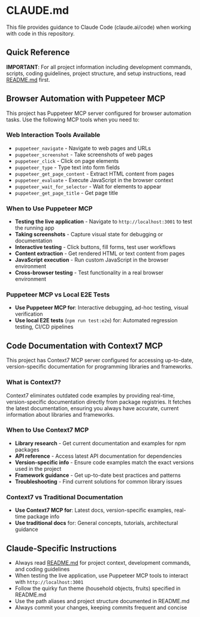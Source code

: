 # CLAUDE.md

This file provides guidance to Claude Code (claude.ai/code) when working with code in this repository.

## Quick Reference

**IMPORTANT**: For all project information including development commands, scripts, coding guidelines, project structure, and setup instructions, read [README.md](./README.md) first.

## Browser Automation with Puppeteer MCP

This project has Puppeteer MCP server configured for browser automation tasks. Use the following MCP tools when you need to:

### Web Interaction Tools Available

- `puppeteer_navigate` - Navigate to web pages and URLs
- `puppeteer_screenshot` - Take screenshots of web pages
- `puppeteer_click` - Click on page elements
- `puppeteer_type` - Type text into form fields
- `puppeteer_get_page_content` - Extract HTML content from pages
- `puppeteer_evaluate` - Execute JavaScript in the browser context
- `puppeteer_wait_for_selector` - Wait for elements to appear
- `puppeteer_get_page_title` - Get page title

### When to Use Puppeteer MCP

- **Testing the live application** - Navigate to `http://localhost:3001` to test the running app
- **Taking screenshots** - Capture visual state for debugging or documentation
- **Interactive testing** - Click buttons, fill forms, test user workflows
- **Content extraction** - Get rendered HTML or text content from pages
- **JavaScript execution** - Run custom JavaScript in the browser environment
- **Cross-browser testing** - Test functionality in a real browser environment

### Puppeteer MCP vs Local E2E Tests

- **Use Puppeteer MCP for**: Interactive debugging, ad-hoc testing, visual verification
- **Use local E2E tests** (`npm run test:e2e`) for: Automated regression testing, CI/CD pipelines

## Code Documentation with Context7 MCP

This project has Context7 MCP server configured for accessing up-to-date, version-specific documentation for programming libraries and frameworks.

### What is Context7?

Context7 eliminates outdated code examples by providing real-time, version-specific documentation directly from package registries. It fetches the latest documentation, ensuring you always have accurate, current information about libraries and frameworks.

### When to Use Context7 MCP

- **Library research** - Get current documentation and examples for npm packages
- **API reference** - Access latest API documentation for dependencies
- **Version-specific info** - Ensure code examples match the exact versions used in the project
- **Framework guidance** - Get up-to-date best practices and patterns
- **Troubleshooting** - Find current solutions for common library issues

### Context7 vs Traditional Documentation

- **Use Context7 MCP for**: Latest docs, version-specific examples, real-time package info
- **Use traditional docs** for: General concepts, tutorials, architectural guidance

## Claude-Specific Instructions

- Always read [README.md](./README.md) for project context, development commands, and coding guidelines
- When testing the live application, use Puppeteer MCP tools to interact with `http://localhost:3001`
- Follow the quirky fun theme (household objects, fruits) specified in README.md
- Use the path aliases and project structure documented in README.md
- Always commit your changes, keeping commits frequent and concise
